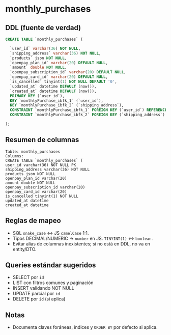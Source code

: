 # monthly_purchases

## DDL (fuente de verdad)
```sql
CREATE TABLE `monthly_purchases` (

  `user_id` varchar(36) NOT NULL,
  `shipping_address` varchar(36) NOT NULL,
  `products` json NOT NULL,
  `openpay_plan_id` varchar(20) DEFAULT NULL,
  `amount` double NOT NULL,
  `openpay_subscription_id` varchar(20) DEFAULT NULL,
  `openpay_card_id` varchar(20) DEFAULT NULL,
  `is_cancelled` tinyint(1) NOT NULL DEFAULT '0',
  `updated_at` datetime DEFAULT (now()),
  `created_at` datetime DEFAULT (now()),
  PRIMARY KEY (`user_id`),
  KEY `monthlyPurchase_ibfk_1` (`user_id`),
  KEY `monthlyPurchase_ibfk_2` (`shipping_address`),
  CONSTRAINT `monthlyPurchase_ibfk_1` FOREIGN KEY (`user_id`) REFERENCES `users` (`id`),
  CONSTRAINT `monthlyPurchase_ibfk_2` FOREIGN KEY (`shipping_address`) REFERENCES `addresses` (`id`)

);
```

## Resumen de columnas
```
Table: monthly_purchases
Columns:
CREATE TABLE `monthly_purchases` (
user_id varchar(36) NOT NULL PK
shipping_address varchar(36) NOT NULL
products json NOT NULL
openpay_plan_id varchar(20)
amount double NOT NULL
openpay_subscription_id varchar(20)
openpay_card_id varchar(20)
is_cancelled tinyint(1) NOT NULL
updated_at datetime
created_at datetime
```

## Reglas de mapeo
- SQL `snake_case` ↔ JS `camelCase` 1:1.
- Tipos DECIMAL/NUMERIC → `number` en JS. `TINYINT(1)` ↔ `boolean`.
- Evitar alias de columnas inexistentes; si no está en DDL, no va en entity/DTO.

## Queries estándar sugeridos
- SELECT por `id`
- LIST con filtros comunes y paginación
- INSERT validando NOT NULL
- UPDATE parcial por `id`
- DELETE por `id` (si aplica)

## Notas
- Documenta claves foráneas, índices y `ORDER BY` por defecto si aplica.
